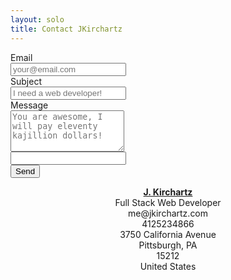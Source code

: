 ```yaml
---
layout: solo
title: Contact JKirchartz
---
```


<form action="https://formspree.io/me@jkirchartz.com">
    <div class="form-group row">
      <label for="email" class="col-sm-2 col-form-label">Email</label>
      <div class="col-sm-10">
            <input type="email" name="_replyto" class="form-control" id="email" placeholder="your@email.com" required>
      </div>
    </div>
    <div class="form-group row">
      <label for="subject" class="col-sm-2 col-form-label">Subject</label>
      <div class="col-sm-10">
            <input type="text" name="_subject" class="form-control" id="subject" placeholder="I need a web developer!" required>
      </div>
    </div>
    <div class="form-group row">
      <label for="message" class="col-sm-2 col-form-label">Message</label>
      <div class="col-sm-10">
            <textarea name="message" rows="4" class="form-control" id="message" placeholder="You are awesome, I will pay eleventy kajillion dollars!" required></textarea>
      </div>
    </div>
    <input type="text" name="_gotcha" style="d-none">
    <div class="form-group row">
      <div class="col">
        <input type="submit" value="Send" class="btn btn-primary">
      </div>
    </div>
</form>

<div itemscope itemprop="author" itemtype="http://schema.org/Person" style="text-align:center;">
    <meta itemprop="description" content="Full-stack developer and web generalist.">
      <div itemprop="name" style="display: none">J. Kirchartz</div>
      <a itemprop="url" href="https://jkirchartz.com"><span itemprop="name"><strong>J. Kirchartz</strong></span></a>
      <div itemprop="jobtitle" >Full Stack Web Developer</div>
      <div itemprop="email" >me@jkirchartz.com</div>
      <div itemprop="telephone" >4125234866</div>
      <div itemprop="address" itemscope itemtype="http://schema.org/PostalAddress"><span itemprop="streetAddress" >3750 California Avenue</span>
        <div><span itemprop="addressLocality" >Pittsburgh</span>, <span itemprop="addressRegion">PA</span> </div>
        <span itemprop="postalCode">15212</span><br> <span itemprop="addressCountry">United States</span>
      </div>
</div>
